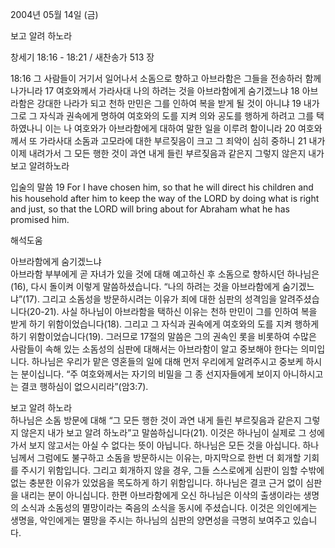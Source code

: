 2004년 05월 14일 (금)

보고 알려 하노라



창세기 18:16 - 18:21 / 새찬송가 513 장


18:16 그 사람들이 거기서 일어나서 소돔으로 향하고 아브라함은 그들을 전송하러 함께 나가니라 
17 여호와께서 가라사대 나의 하려는 것을 아브라함에게 숨기겠느냐 
18 아브라함은 강대한 나라가 되고 천하 만민은 그를 인하여 복을 받게 될 것이 아니냐 
19 내가 그로 그 자식과 권속에게 명하여 여호와의 도를 지켜 의와 공도를 행하게 하려고 그를 택하였나니 이는 나 여호와가 아브라함에게 대하여 말한 일을 이루려 함이니라 
20 여호와께서 또 가라사대 소돔과 고모라에 대한 부르짖음이 크고 그 죄악이 심히 중하니 
21 내가 이제 내려가서 그 모든 행한 것이 과연 내게 들린 부르짖음과 같은지 그렇지 않은지 내가 보고 알려하노라 

입술의 말씀 
19 For I have chosen him, so that he will direct his children and his household after him to keep the way of the LORD by doing what is right and just, so that the LORD will bring about for Abraham what he has promised him.

해석도움





아브라함에게 숨기겠느냐  
아브라함 부부에게 곧 자녀가 있을 것에 대해 예고하신 후 소돔으로 향하시던 하나님은(16), 다시 돌이켜 이렇게 말씀하셨습니다. “나의 하려는 것을 아브라함에게 숨기겠느냐”(17). 그리고 소돔성을 방문하시려는 이유가 죄에 대한 심판의 성격임을 알려주셨습니다(20-21). 사실 하나님이 아브라함을 택하신 이유는 천하 만민이 그를 인하여 복을 받게 하기 위함이었습니다(18). 그리고 그 자식과 권속에게 여호와의 도를 지켜 행하게 하기 위함이었습니다(19). 그러므로 17절의 말씀은 그의 권속인 롯을 비롯하여 수많은 사람들이 속해 있는 소돔성의 심판에 대해서는 아브라함이 알고 중보해야 한다는 의미입니다. 하나님은 우리가 맡은 영혼들의 일에 대해 먼저 우리에게 알려주시고 중보케 하시는 분이십니다. “주 여호와께서는 자기의 비밀을 그 종 선지자들에게 보이지 아니하시고는 결코 행하심이 없으시리라”(암3:7). 

보고 알려 하노라  
하나님은 소돔 방문에 대해 “그 모든 행한 것이 과연 내게 들린 부르짖음과 같은지 그렇지 않은지 내가 보고 알려 하노라”고 말씀하십니다(21). 이것은 하나님이 실제로 그 성에 가서 보지 않고서는 아실 수 없다는 뜻이 아닙니다. 하나님은 모든 것을 아십니다. 하나님께서 그럼에도 불구하고 소돔을 방문하시는 이유는, 마지막으로 한번 더 회개할 기회를 주시기 위함입니다. 그리고 회개하지 않을 경우, 그들 스스로에게 심판이 임할 수밖에 없는 충분한 이유가 있었음을 목도하게 하기 위함입니다. 하나님은 결코 근거 없이 심판을 내리는 분이 아니십니다. 한편 아브라함에게 오신 하나님은 이삭의 출생이라는 생명의 소식과 소돔성의 멸망이라는 죽음의 소식을 동시에 주셨습니다. 이것은 의인에게는 생명을, 악인에게는 멸망을 주시는 하나님의 심판의 양면성을 극명히 보여주고 있습니다.